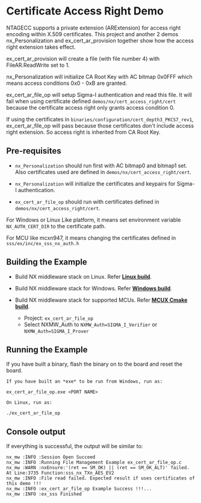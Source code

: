 # Certificate Access Right Demo

NTAGECC supports a private extension (ARExtension) for access right
encoding within X.509 certificates. This project and another 2 demos
nx_Personalization and ex_cert_ar_provision together show how the
access right extension takes effect.

ex_cert_ar_provision will create a file (with file number 4) with
FileAR.ReadWrite set to 1.

nx_Personalization will initialize CA Root Key with AC bitmap 0x0FFF
which means access conditions 0x0 - 0xB are granted.

ex_cert_ar_file_op will setup Sigma-I authentication and read this
file. It will fail when using certificate defined
`demos/nx/cert_access_right/cert` because
the certificate access right only grants access condition 0.

If using the certificates in
`binaries/configuration/cert_depth3_PKCS7_rev1`, ex_cert_ar_file_op will pass because those
certificates don\'t include access right extension. So access right is
inherited from CA Root Key.

## Pre-requisites

-   `nx_Personalization` should run first with AC bitmap0 and bitmap1 set.
Also certificates used are defined in `demos/nx/cert_access_right/cert`.

-   `nx_Personalization` will initialize the certificates and keypairs for Sigma-I authentication.

-   `ex_cert_ar_file_op` should run with certificates defined in `demos/nx/cert_access_right/cert`.

For Windows or Linux Like platform, it means set environment variable `NX_AUTH_CERT_DIR` to the certificate path.

For MCU like mcxn947, it means changing the certificates defined in `sss/ex/inc/ex_sss_nx_auth.h`


## Building the Example

- Build NX middleware stack on Linux. Refer [**Linux build**](../../../doc/linux/readme.md).

- Build NX middleware stack for Windows. Refer [**Windows build**](../../../doc/windows/readme.md).

- Build NX middleware stack for supported MCUs. Refer [**MCUX Cmake build**](../../../doc/mcu_cmake/readme.md).

	-   Project: `ex_cert_ar_file_op`
	-   Select NXMW_Auth to `NXMW_Auth=SIGMA_I_Verifier` or `NXMW_Auth=SIGMA_I_Prover`


## Running the Example

If you have built a binary, flash the binary on to the board and reset the board.

```
If you have built an *exe* to be run from Windows, run as:

ex_cert_ar_file_op.exe <PORT NAME>
```

```
On Linux, run as:

./ex_cert_ar_file_op
```

## Console output
If everything is successful, the output will be similar to:
```
nx_mw :INFO :Session Open Succeed
nx_mw :INFO :Running File Management Example ex_cert_ar_file_op.c
nx_mw :WARN :nxEnsure:'(ret == SM_OK) || (ret == SM_OK_ALT)' failed. At Line:3735 Function:sss_nx_TXn_AES_EV2
nx_mw :INFO :File read failed. Expected result if uses certificates of this demo !!!
nx_mw :INFO :ex_cert_ar_file_op Example Success !!!...
nx_mw :INFO :ex_sss Finished
```

